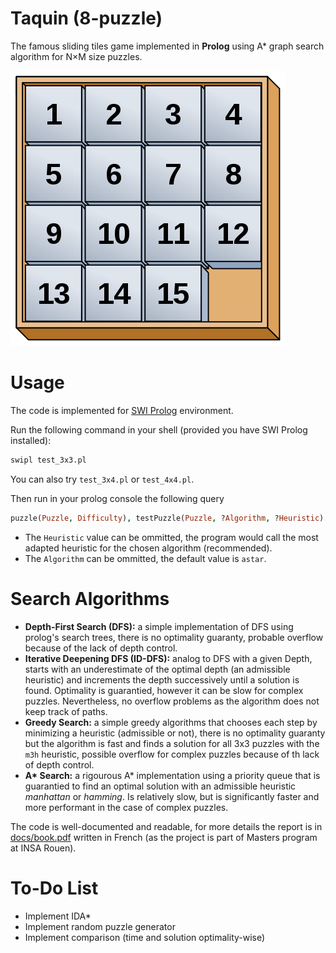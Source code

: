 # Taquin (8-puzzle)

The famous sliding tiles game implemented in **Prolog**
using A* graph search algorithm for N×M size puzzles.

![](docs/img/cover_img.png)

# Usage

The code is implemented for [SWI Prolog](https://www.swi-prolog.org/) environment.

Run the following command in your shell (provided you have SWI Prolog installed):
```sh
swipl test_3x3.pl
```
You can also try `test_3x4.pl` or `test_4x4.pl`.

Then run in your prolog console the following query
```prolog
puzzle(Puzzle, Difficulty), testPuzzle(Puzzle, ?Algorithm, ?Heuristic).
```
- The `Heuristic` value can be ommitted, the program would call the most adapted
heuristic for the chosen algorithm (recommended).
- The `Algorithm` can be ommitted, the default value is `astar`.

# Search Algorithms

- **Depth-First Search (DFS):** a simple implementation of DFS using prolog's search trees,
  there is no optimality guaranty, probable overflow because of the lack of depth control.
- **Iterative Deepening DFS (ID-DFS):** analog to DFS with a given Depth, starts with an
  underestimate of the optimal depth (an admissible heuristic)
  and increments the depth successively until a solution is found.
  Optimality is guarantied, however it can be slow for complex puzzles.
  Nevertheless, no overflow problems as the algorithm does not keep track of paths.
- **Greedy Search:** a simple greedy algorithms that chooses each step by minimizing a
  heuristic (admissible or not), there is no optimality guaranty but the algorithm
  is fast and finds a solution for all 3x3 puzzles with the `m3h` heuristic,
  possible overflow for complex puzzles because of th lack of depth control.
- **A\* Search:** a rigourous A* implementation using a priority queue that is guarantied
  to find an optimal solution with an admissible heuristic *manhattan* or *hamming*.
  Is relatively slow, but is significantly faster and more performant in the case
  of complex puzzles.

The code is well-documented and readable,
for more details the report is in [docs/book.pdf](https://rand-asswad.github.io/taquin)
written in French (as the project is part of Masters program at INSA Rouen).

# To-Do List

- Implement IDA\*
- Implement random puzzle generator
- Implement comparison (time and solution optimality-wise)
